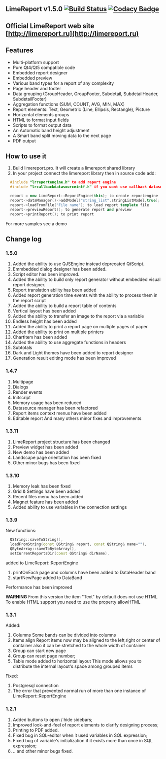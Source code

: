 
LimeReport v1.5.0    [![Build Status](https://api.travis-ci.org/fralx/LimeReport.svg?branch=master)](https://travis-ci.org/fralx/LimeReport)
[![Codacy Badge](https://api.codacy.com/project/badge/Grade/bc31412ea4814f30825b5ed3723e9a70)](https://app.codacy.com/app/fralx/LimeReport?utm_source=github.com&utm_medium=referral&utm_content=fralx/LimeReport&utm_campaign=Badge_Grade_Dashboard)
-----------
Official LimeReport web site [http://limereport.ru](http://limereport.ru)
-----------

## Features
*   Multi-platform support
*   Pure Qt4/Qt5 compatible code
*   Embedded report designer
*   Embedded preview
*   Various band types for a report of any complexity
*   Page header and footer
*   Data grouping (GroupHeader, GroupFooter, Subdetail, SubdetailHeader, SubdetailFooter)
*   Aggregation functions (SUM, COUNT, AVG, MIN, MAX)
*   Report elements: Text, Geometric (Line, Ellipsis, Rectangle), Picture
*   Horizontal elements groups
*   HTML to format input fields
*   Scripts to format output data
*   An Automatic band height adjustment
*   A Smart band split moving data to the next page
*   PDF output


## How to use it
1. Build limereport.pro. It will create a limereport shared library  
2. In your project connect the limereport library then in source code add:

```cpp
  #include "lrreportengine.h" to add report engine
  #include "lrcallbackdatasourceintf.h" if you want use callback datasources

  report = new LimeReport::ReportEngine(this); to create reportengine
  report->dataManager()->addModel("string_list",stringListModel,true); to add datasource to report engine
  report->loadFromFile("File name"); to load report template file
  report->previewReport(); to generate report and preview
  report->printReport(); to print report

```
For more samples see a demo

## Change log

### 1.5.0

1.  Added the ability to use QJSEngine instead deprecated QtScript.
2.  Emmbedded dialog designer has been added.
3.  Script editor has been improved.
4.  Added the ability to build only report generator without embedded visual report designer.
5.  Report translation ability has been added
6.  Added report generation time events with the ability to process them in the report script
7.  Added the ability to build a report table of contents
8.  Vertical layout has been added
9.  Added the ability to transfer an image to the report via a variable
10.  Endless height has been added
11.  Added the ability to print a report page on multiple pages of paper.
12.  Added the ability to print on multiple printers
13.  ChartItem has been added
14.  Added the ability to use aggregate functions in headers
15.  Subtotals 
16.  Dark and Light themes have been added to report designer
17.  Generation result editing mode has been improved

### 1.4.7
1.  Multipage
2.  Dialogs
3.  Render events 
4.  Initscript
5.  Memory usage has been reduced 
6.  Datasource manager has been refactored
7.  Report items context menus have been added
8.  Editable report
And many others minor fixes and improvements

### 1.3.11
1.  LimeReport project structure has been changed
2.  Preview widget has been added
3.  New demo has been added
4.  Landscape page orientation has been fixed
5.  Other minor bugs has been fixed

### 1.3.10
1.  Memory leak has been fixed
2.  Grid & Settings have been added
3.  Recent files menu has been added
4.  Magnet feature has been added
5.  Added ability to use variables in the connection settings

### 1.3.9
New functions:
```cpp
  QString::saveToString(),
  loadFromString(const QString& report, const QString& name=""),
  QByteArray::saveToByteArray(),
  setCurrentReportsDir(const QString& dirName),
```
added to LimeReport::ReportEngine

1.  printOnEach page and columns have been added to DataHeader band
2.  startNewPage added to DataBand

Performance has been improved

**WARNING**
From this version the item "Text" by default does not use HTML.
To enable HTML support you need to use the property allowHTML

### 1.3.1
Added:
1.  Columns
   Some bands can be divided into columns
2.  Items align
   Report items now may be aligned to the left,right or center of container
   also it can be stretched to the whole width of container
3.  Group can start new page
4.  Group can reset page number;
5.  Table mode added to horizontal layout
   This mode allows you to distribute the internal layout's space among grouped items

Fixed:
1.  Postgresql connection
2.  The error that prevented normal run of more than one instance of LimeReport::ReportEngine

### 1.2.1
1.  Added buttons to open / hide sidebars;
2.  Improved look-and-feel of report elements to clarify designing process;
3.  Printing to PDF added.  
4.  Fixed bug in SQL-editor when it used variables in SQL expression;
5.  Fixed bug of variable's initialization if it exists more than once in SQL expression;
6.  .. and other minor bugs fixed.
